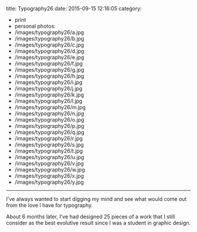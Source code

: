 title: Typography26
date: 2015-09-15 12:16:05
category:
- print
- personal
photos:
- /images/typography26/a.jpg
- /images/typography26/b.jpg
- /images/typography26/c.jpg
- /images/typography26/d.jpg
- /images/typography26/e.jpg
- /images/typography26/f.jpg
- /images/typography26/g.jpg
- /images/typography26/h.jpg
- /images/typography26/i.jpg
- /images/typography26/j.jpg
- /images/typography26/k.jpg
- /images/typography26/l.jpg
- /images/typography26/m.jpg
- /images/typography26/n.jpg
- /images/typography26/o.jpg
- /images/typography26/p.jpg
- /images/typography26/q.jpg
- /images/typography26/r.jpg
- /images/typography26/s.jpg
- /images/typography26/t.jpg
- /images/typography26/u.jpg
- /images/typography26/v.jpg
- /images/typography26/w.jpg
- /images/typography26/x.jpg
- /images/typography26/y.jpg
---

I've always wanted to start digging my mind and see what would come out from the love I have for typography.

About 6 months later, I've had designed 25 pieces of a work that I still
consider as the best evolutive result since I was a student in graphic design.
